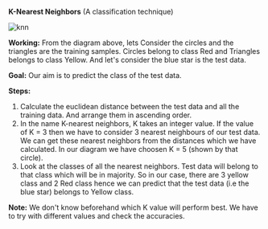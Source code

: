 __K-Nearest Neighbors__ (A classification technique)<br>

![knn](https://user-images.githubusercontent.com/41232373/48345734-24585480-e679-11e8-86d0-bc907115d163.png)


__Working:__
From the diagram above, lets Consider the circles and the triangles are the training samples. Circles belong to class Red and Triangles belongs to class Yellow. And let's consider the blue star is the test data.

__Goal:__ Our aim is to predict the class of the test data. <br>

__Steps:__<br>
1. Calculate the euclidean distance between the test data and all the training data. And arrange them in ascending order.
2. In the name K-nearest neighbors, K takes an integer value. If the value of K = 3 then we have to consider 3 nearest neighbours of our test data. We can get these nearest neighbors from the distances which we have calculated. In our diagram we have choosen K = 5 (shown by that circle).
3. Look at the classes of all the nearest neighbors. Test data will belong to that class which will be in majority. So in our case, there are 3 yellow class and 2 Red class hence we can predict that the test data (i.e the blue star) belongs to Yellow class.

__Note:__ We don't know beforehand which K value will perform best. We have to try with different values and check the accuracies.

